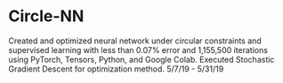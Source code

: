 # Circle-NN
Created and optimized neural network under circular constraints and supervised learning with less than 0.07% error and 1,155,500 iterations using PyTorch, Tensors, Python, and Google Colab. Executed Stochastic Gradient Descent for optimization method. 5/7/19 - 5/31/19
